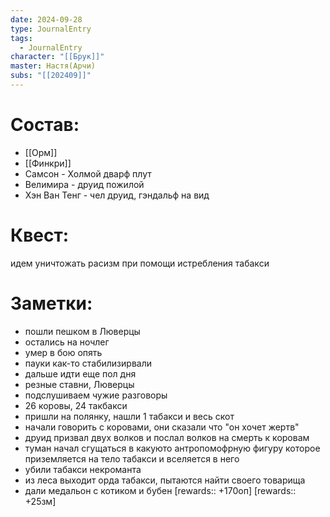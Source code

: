 ```yaml
---
date: 2024-09-28
type: JournalEntry
tags:
  - JournalEntry
character: "[[Брук]]"
master: Настя(Арчи)
subs: "[[202409]]"
---
```

# Состав:
- [[Орм]]
- [[Финкри]]
- Самсон - Холмой дварф плут
- Велимира - друид пожилой
- Хэн Ван Тенг - чел друид, гэндальф на вид
# Квест:
идем уничтожать расизм при помощи истребления табакси
# Заметки:
- пошли пешком в Люверцы
- остались на ночлег
- умер в бою опять
- пауки как-то стабилизирвали
- дальше идти еще пол дня
- резные ставни, Люверцы
- подслушиваем чужие разговоры
- 26 коровы, 24 такбакси
- пришли на полянку, нашли 1 табакси и весь скот
- начали говорить с коровами, они сказали что "он хочет жертв"
- друид призвал двух волков и послал волков на смерть к коровам
- туман начал сгущаться в какуюто антропомофрную фигуру которое приземляется на тело табакси и вселяется в него
- убили табакси некроманта
- из леса выходит орда табакси, пытаются найти своего товарища
- дали медальон с котиком и бубен
[rewards:: +170оп]
[rewards:: +25зм]
